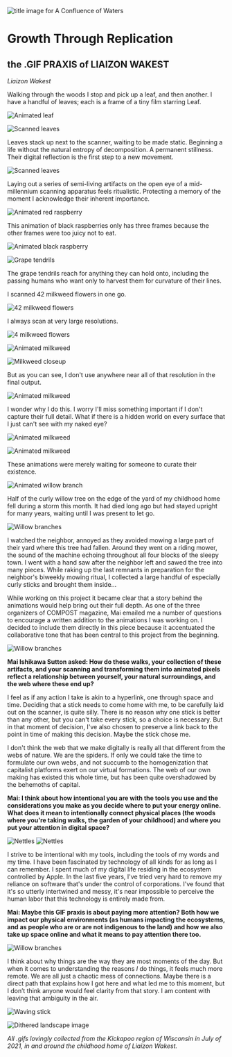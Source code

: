 ![title image for A Confluence of Waters](https://two.compost.digital/images/title-images/wakest-cover-700x350.gif)

# Growth Through Replication
## the .GIF PRAXIS of LIAIZON WAKEST
_Liaizon Wakest_

Walking through the woods I stop and pick up a leaf, and then another. I have a handful of leaves; each is a frame of a tiny film starring Leaf.</p>

![Animated leaf](https://two.compost.digital/growth-through-replication/gif-praxis-1.gif)

![Scanned leaves](https://two.compost.digital/growth-through-replication/gif-praxis-2.jpg)

Leaves stack up next to the scanner, waiting to be made static. Beginning a life without the natural entropy of decomposition. A permanent stillness. Their digital reflection is the first step to a new movement.

![Scanned leaves](https://two.compost.digital/growth-through-replication/gif-praxis-3.gif)

Laying out a series of semi-living artifacts on the open eye of a mid-millennium scanning apparatus feels ritualistic. Protecting a memory of the moment I acknowledge their inherent importance.

![Animated red raspberry](https://two.compost.digital/growth-through-replication/gif-praxis-4.gif)

This animation of black raspberries only has three frames because the other frames were too juicy not to eat.

![Animated black raspberry](https://two.compost.digital/growth-through-replication/gif-praxis-5.gif)

![Grape tendrils](https://two.compost.digital/growth-through-replication/gif-praxis-6.gif)

The grape tendrils reach for anything they can hold onto, including the passing humans who want only to harvest them for curvature of their lines.

I scanned 42 milkweed flowers in one go.

![42 milkweed flowers](https://two.compost.digital/growth-through-replication/gif-praxis-7.png)

I always scan at very large resolutions.

![4 milkweed flowers](https://two.compost.digital/growth-through-replication/gif-praxis-8.png)

![Animated milkweed](https://two.compost.digital/growth-through-replication/gif-praxis-13.gif)

![Milkweed closeup](https://two.compost.digital/growth-through-replication/gif-praxis-9.png)

But as you can see, I don't use anywhere near all of that resolution in the final output.

![Animated milkweed](https://two.compost.digital/growth-through-replication/gif-praxis-10.gif)

I wonder why I do this. I worry I'll miss something important if I don't capture their full detail. What if there is a hidden world on every surface that I just can't see with my naked eye?

![Animated milkweed](https://two.compost.digital/growth-through-replication/gif-praxis-11.gif)

![Animated milkweed](https://two.compost.digital/growth-through-replication/gif-praxis-12.gif)

These animations were merely waiting for someone to curate their existence.

![Animated willow branch](https://two.compost.digital/growth-through-replication/gif-praxis-14.gif)

Half of the curly willow tree on the edge of the yard of my childhood home fell during a storm this month. It had died long ago but had stayed upright for many years, waiting until I was present to let go.

![Willow branches](https://two.compost.digital/growth-through-replication/gif-praxis-15.png)

I watched the neighbor, annoyed as they avoided mowing a large part of their yard where this tree had fallen. Around they went on a riding mower, the sound of the machine echoing throughout all four blocks of the sleepy town. I went with a hand saw after the neighbor left and sawed the tree into many pieces. While raking up the last remnants in preparation for the neighbor's biweekly mowing ritual, I collected a large handful of especially curly sticks and brought them inside...

While working on this project it became clear that a story behind the animations would help bring out their full depth. As one of the three organizers of COMPOST magazine, Mai emailed me a number of questions to encourage a written addition to the animations I was working on. I decided to include them directly in this piece because it accentuated the collaborative tone that has been central to this project from the beginning.

![Willow branches](https://two.compost.digital/growth-through-replication/gif-praxis-16.gif)

**Mai Ishikawa Sutton asked: How do these walks, your collection of these artifacts, and your scanning and transforming them into animated pixels reflect a relationship between yourself, your natural surroundings, and the web where these end up?**

I feel as if any action I take is akin to a hyperlink, one through space and time. Deciding that a stick needs to come home with me, to be carefully laid out on the scanner, is quite silly. There is no reason why one stick is better than any other, but you can't take every stick, so a choice is necessary. But in that moment of decision, I've also chosen to preserve a link back to the point in time of making this decision. Maybe the stick chose me.

I don't think the web that we make digitally is really all that different from the webs of nature. We are the spiders. If only we could take the time to formulate our own webs, and not succumb to the homogenization that capitalist platforms exert on our virtual formations. The web of our own making has existed this whole time, but has been quite overshadowed by the behemoths of capital.

**Mai: I think about how intentional you are with the tools you use and the considerations you make as you decide where to put your energy online. What does it mean to intentionally connect physical places (the woods where you're taking walks, the garden of your childhood) and where you put your attention in digital space?**

![Nettles](https://two.compost.digital/growth-through-replication/gif-praxis-17.gif)
![Nettles](https://two.compost.digital/growth-through-replication/gif-praxis-18.gif)

I strive to be intentional with my tools, including the tools of my words and my time. I have been fascinated by technology of all kinds for as long as I can remember. I spent much of my digital life residing in the ecosystem controlled by Apple. In the last five years, I've tried very hard to remove my reliance on software that's under the control of corporations.   I've found that it's so utterly intertwined and messy, it's near impossible to perceive the human labor that this technology is entirely made from.

**Mai: Maybe this GIF praxis is about paying more attention? Both how we impact our physical environments (as humans impacting the ecosystems, and as people who are or are not indigenous to the land) and how we also take up space online and what it means to pay attention there too.**

![Willow branches](https://two.compost.digital/growth-through-replication/gif-praxis-19.gif)

I think about why things are the way they are most moments of the day. But when it comes to understanding the reasons *I* do things, it feels much more remote. We are all just a chaotic mess of connections. Maybe there is a direct path that explains how I got here and what led me to this moment, but I don’t think anyone would feel clarity from that story. I am content with leaving that ambiguity in the air.

![Waving stick](https://two.compost.digital/growth-through-replication/gif-praxis-20.gif)

![Dithered landscape image](https://two.compost.digital/growth-through-replication/gif-praxis-21.png)

_All .gifs lovingly collected from the Kickapoo region of Wisconsin in July of 2021, in and around the childhood home of Liaizon Wakest._
